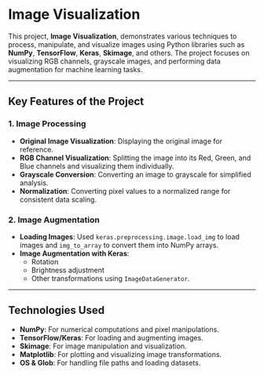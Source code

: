 # **Image Visualization**

This project, **Image Visualization**, demonstrates various techniques to process, manipulate, and visualize images using Python libraries such as **NumPy**, **TensorFlow**, **Keras**, **Skimage**, and others. The project focuses on visualizing RGB channels, grayscale images, and performing data augmentation for machine learning tasks.

---

## **Key Features of the Project**

### **1. Image Processing**
- **Original Image Visualization**: Displaying the original image for reference.
- **RGB Channel Visualization**: Splitting the image into its Red, Green, and Blue channels and visualizing them individually.
- **Grayscale Conversion**: Converting an image to grayscale for simplified analysis.
- **Normalization**: Converting pixel values to a normalized range for consistent data scaling.

### **2. Image Augmentation**
- **Loading Images**: Used `keras.preprocessing.image.load_img` to load images and `img_to_array` to convert them into NumPy arrays.
- **Image Augmentation with Keras**:
  - Rotation
  - Brightness adjustment
  - Other transformations using `ImageDataGenerator`.

---

## **Technologies Used**
- **NumPy**: For numerical computations and pixel manipulations.
- **TensorFlow/Keras**: For loading and augmenting images.
- **Skimage**: For image manipulation and visualization.
- **Matplotlib**: For plotting and visualizing image transformations.
- **OS & Glob**: For handling file paths and loading datasets.
